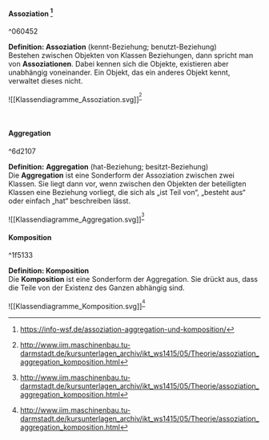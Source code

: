 #### Assoziation [^1]

^060452

**Definition: Assoziation** (kennt-Beziehung; benutzt-Beziehung)  
Bestehen zwischen Objekten von Klassen Beziehungen, dann spricht man von **Assoziationen**. Dabei kennen sich die Objekte, existieren aber unabhängig voneinander. Ein Objekt, das ein anderes Objekt kennt, verwaltet dieses nicht.

![[Klassendiagramme_Assoziation.svg]]<sup>[^2]</sup>

</br>

#### Aggregation

^6d2107

**Definition:** **Aggregation** (hat-Beziehung; besitzt-Beziehung)  
Die **Aggregation** ist eine Sonderform der Assoziation zwischen zwei Klassen. Sie liegt dann vor, wenn zwischen den Objekten der beteiligten Klassen eine Beziehung vorliegt, die sich als „ist Teil von“, „besteht aus“ oder einfach „hat“ beschreiben lässt.

![[Klassendiagramme_Aggregation.svg]]<sup>[^2]</sup>
</br>
#### Komposition

^1f5133

**Definition: Komposition**  
Die **Komposition** ist eine Sonderform der Aggregation. Sie drückt aus, dass die Teile von der Existenz des Ganzen abhängig sind.

![[Klassendiagramme_Komposition.svg]]<sup>[^2]</sup>

[^1]: https://info-wsf.de/assoziation-aggregation-und-komposition/
[^2]: http://www.iim.maschinenbau.tu-darmstadt.de/kursunterlagen_archiv/ikt_ws1415/05/Theorie/assoziation_aggregation_komposition.html
